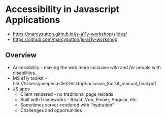 # Accessibility in Javascript Applications

- https://marcysutton.github.io/js-a11y-workshop/slides/
- https://github.com/marcysutton/js-a11y-workshop

## Overview

- Accessibility - making the web more inclusive _with_ and _for_ people with disabilities.
- MS a11y toolkit - file:///Users/josephcastle/Desktop/inclusive_toolkit_manual_final.pdf
- JS apps
  - Client rendered - no traditional page reloads
  - Built with frameworks - React, Vue, Ember, Angular, etc.
  - Sometimes server-rendered with “hydration”
  - Challenges and opportunities
